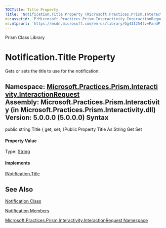 ```yaml
---
TOCTitle: Title Property
Title: 'Notification.Title Property (Microsoft.Practices.Prism.Interactivity.InteractionRequest)'
ms:assetid: 'P:Microsoft.Practices.Prism.Interactivity.InteractionRequest.Notification.Title'
ms:mtpsurl: 'https://msdn.microsoft.com/en-us/library/Gg431254(v=PandP.50)'
---
```


Prism Class Library

Notification.Title Property
===============================

Gets or sets the title to use for the notification.

**Namespace:** [Microsoft.Practices.Prism.Interactivity.InteractionRequest](https://msdn.microsoft.com/n:microsoft.practices.prism.interactivity.interactionrequest)
**Assembly:** Microsoft.Practices.Prism.Interactivity (in Microsoft.Practices.Prism.Interactivity.dll) Version: 5.0.0.0 (5.0.0.0)
Syntax
------

<span id="syntaxToggle"></span>public string Title { get; set; }Public Property Title As String Get Set
#### Property Value

Type: [String](http://msdn2.microsoft.com/en-us/library/s1wwdcbf)
#### Implements

[INotification.Title](https://msdn.microsoft.com/p:microsoft.practices.prism.interactivity.interactionrequest.inotification.title)

See Also
--------


[Notification Class](https://msdn.microsoft.com/t:microsoft.practices.prism.interactivity.interactionrequest.notification)

[Notification Members](https://msdn.microsoft.com/allmembers.t:microsoft.practices.prism.interactivity.interactionrequest.notification)

[Microsoft.Practices.Prism.Interactivity.InteractionRequest Namespace](https://msdn.microsoft.com/n:microsoft.practices.prism.interactivity.interactionrequest)
